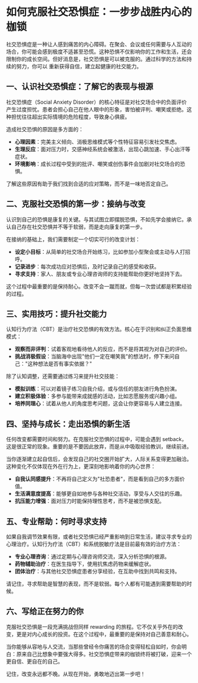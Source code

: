 # 如何克服社交恐惧症：一步步战胜内心的枷锁

 社交恐惧症是一种让人感到痛苦的内心障碍。在聚会、会议或任何需要与人互动的场合，你可能会感到极度不适甚至恐慌。这种恐惧不仅影响你的工作和生活，还会限制你的成长空间。但好消息是，社交恐惧是可以被克服的。通过科学的方法和持续的努力，你可以
重新获得自信，建立起健康的社交能力。

 ## 一、认识社交恐惧症：了解它的表现与根源

 社交恐惧症（Social Anxiety Disorder）的核心特征是对社交场合中的负面评价产生过度担忧。患者会担心自己在他人眼中的形象，害怕被评判、嘲笑或拒绝。这种担忧往往超出实际情境的危险程度，导致身心俱疲。

 造成社交恐惧的原因是多方面的：

 * **心理因素**：完美主义倾向、消极思维模式等个性特征容易引发社交焦虑。
 * **生理反应**：面对压力时，交感神经系统会被激活，出现心跳加速、手心出汗等症状。
 * **环境影响**：成长过程中受到的批评、嘲笑或创伤事件会加剧对社交场合的恐惧。

 了解这些原因有助于我们找到合适的应对策略，而不是一味地否定自己。

 ## 二、克服社交恐惧的第一步：接纳与改变

 认识到自己的恐惧是康复的关键。与其试图立即摆脱恐惧，不如先学会接纳它。承认自己存在社交恐惧并不等于软弱，而是走向康复的第一步。

 在接纳的基础上，我们需要制定一个切实可行的改变计划：

 * **设定小目标**：从简单的社交场合开始练习，比如参加小型聚会或主动与人打招呼。
 * **记录进步**：每次成功应对恐惧后，及时记录自己的感受和收获。
 * **寻求支持**：家人、朋友或专业心理咨询师的支持能帮助你更好地坚持下去。

 这个过程中最重要的是保持耐心。改变不会一蹴而就，但每一次尝试都是积累经验的过程。

 ## 三、实用技巧：提升社交能力

 认知行为疗法（CBT）是治疗社交恐惧的有效方法。核心在于识别和纠正负面思维模式：

 * **观察而非评判**：试着客观地看待他人的反应，而不是将其视为对自己的评价。
 * **挑战消极假设**：当脑海中出现"他们一定在嘲笑我"的想法时，停下来问自己："这种想法是否有事实依据？"

 除了认知调整，还需要通过练习来提升社交技能：

 * **模拟训练**：可以对着镜子练习自我介绍，或与信任的朋友进行角色扮演。
 * **建立积极体验**：多参与能带来成就感的活动，比如志愿服务或兴趣小组。
 * **培养同理心**：试着从他人的角度思考问题，这会让你更容易与人建立连接。

 ## 四、坚持与成长：走出恐惧的新生活

 任何改变都需要时间和努力。在克服社交恐惧的过程中，可能会遇到 setback，这是很正常的现象。重要的是不要因此放弃，而是从中吸取经验教训，继续前进。

 当你逐渐建立起自信后，会发现自己的社交圈开始扩大，人际关系变得更加融洽。这种变化不仅体现在外在行为上，更深刻地影响着你的内心世界：

 * **自我认同感提升**：不再将自己定义为"社恐患者"，而是看到自己的多方面价值。
 * **生活满意度提高**：能够更自如地参与各种社交活动，享受与人交往的乐趣。
 * **抗压能力增强**：面对压力时能保持理性思考，而不是被恐惧支配。

 ## 五、专业帮助：何时寻求支持

 如果自我调节效果有限，或者社交恐惧已经严重影响到日常生活，建议寻求专业的心理治疗。认知行为疗法（CBT）和系统脱敏疗法是目前最有效的治疗方法：

 * **专业心理咨询**：通过定期与心理咨询师交流，深入分析恐惧的根源。
 * **药物辅助治疗**：在医生指导下，使用抗焦虑药物来缓解症状。
 * **团体治疗**：与其他社交恐惧症患者分享经验，在互助中找到共鸣和支持。

 请记住，寻求帮助是智慧的表现，而不是软弱。每个人都有可能遇到需要帮助的时候。

 ## 六、写给正在努力的你

 克服社交恐惧是一段充满挑战但同样 rewarding 的旅程。它不仅关乎外在的改变，更是对内心成长的投资。在这个过程中，最重要的是保持对自己善意和耐心。

 当你能够从容地与人交流，当那些曾经令你痛苦的场合变得轻松自如时，你会明白：原来自己比想象中要强大得多。社交恐惧症带来的枷锁终将被打破，迎来一个更自信、更自在的自己。

 记住，改变永远都不晚。从现在开始，勇敢地迈出第一步吧！